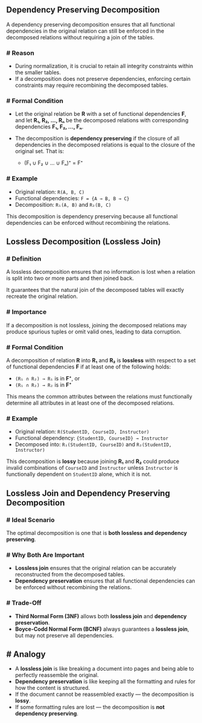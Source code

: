 ## **Dependency Preserving Decomposition**

A dependency preserving decomposition ensures that all functional dependencies in the original relation can still be enforced in the decomposed relations without requiring a join of the tables.

### **# Reason**

- During normalization, it is crucial to retain all integrity constraints within the smaller tables.
- If a decomposition does not preserve dependencies, enforcing certain constraints may require recombining the decomposed tables.

### **# Formal Condition**

- Let the original relation be **R** with a set of functional dependencies **F**, and let **R₁, R₂, ..., Rₙ** be the decomposed relations with corresponding dependencies **F₁, F₂, ..., Fₙ**.
- The decomposition is **dependency preserving** if the closure of all dependencies in the decomposed relations is equal to the closure of the original set. That is:

  - (F₁ ∪ F₂ ∪ ... ∪ Fₙ)⁺ = F⁺

### **# Example**

- Original relation: `R(A, B, C)`
- Functional dependencies: `F = {A → B, B → C}`
- Decomposition: `R₁(A, B)` and `R₂(B, C)`

This decomposition is dependency preserving because all functional dependencies can be enforced without recombining the relations.

## **Lossless Decomposition (Lossless Join)**

### **# Definition**

A lossless decomposition ensures that no information is lost when a relation is split into two or more parts and then joined back.

It guarantees that the natural join of the decomposed tables will exactly recreate the original relation.

### **# Importance**

If a decomposition is not lossless, joining the decomposed relations may produce spurious tuples or omit valid ones, leading to data corruption.

### **# Formal Condition**

A decomposition of relation **R** into **R₁** and **R₂** is **lossless** with respect to a set of functional dependencies **F** if at least one of the following holds:

- `(R₁ ∩ R₂) → R₁` is in **F⁺**, or
- `(R₁ ∩ R₂) → R₂` is in **F⁺**

This means the common attributes between the relations must functionally determine all attributes in at least one of the decomposed relations.

### **# Example**

- Original relation: `R(StudentID, CourseID, Instructor)`
- Functional dependency: `{StudentID, CourseID} → Instructor`
- Decomposed into: `R₁(StudentID, CourseID)` and `R₂(StudentID, Instructor)`

This decomposition is **lossy** because joining **R₁** and **R₂** could produce invalid combinations of `CourseID` and `Instructor` unless `Instructor` is functionally dependent on `StudentID` alone, which it is not.

## **Lossless Join and Dependency Preserving Decomposition**

### **# Ideal Scenario**

The optimal decomposition is one that is **both lossless and dependency preserving**.

### **# Why Both Are Important**

- **Lossless join** ensures that the original relation can be accurately reconstructed from the decomposed tables.
- **Dependency preservation** ensures that all functional dependencies can be enforced without recombining the relations.

### **# Trade-Off**

- **Third Normal Form (3NF)** allows both **lossless join** and **dependency preservation**.
- **Boyce-Codd Normal Form (BCNF)** always guarantees a **lossless join**, but may not preserve all dependencies.

## **# Analogy**

- A **lossless join** is like breaking a document into pages and being able to perfectly reassemble the original.
- **Dependency preservation** is like keeping all the formatting and rules for how the content is structured.
- If the document cannot be reassembled exactly — the decomposition is **lossy**.
- If some formatting rules are lost — the decomposition is **not dependency preserving**.
